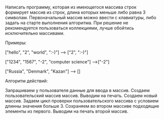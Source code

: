 Написать программу, которая из имеющегося массива строк формирует массив из строк, длина которых меньше либо равна 3 символам. Первоначальный массив можно ввести с клавиатуры, либо задать на старте выполнения алгоритма. При решение не рекомендуется пользоваться коллекциями, лучше обойтись исключительно массивами.

Примеры:

["hello", "2", "world", ":-)"] --> ["2", ":-)"]

["1234", "1567", "-2", "computer science"] -->["-2"]

["Russia", "Denmark", "Kazan"] --> []


Алгоритм действий:

Запрашиваем у пользователя данные для ввода в массив.
Создаем пользовательский массив массив.
Выводим на печать.
Создаем новый массив.
Задаем цикл проверки пользовательского массива с условием длинны значения больше 3.
Сохраняем во втором массиве подходящие элементы из первого.
Выводим на печать второй массив.